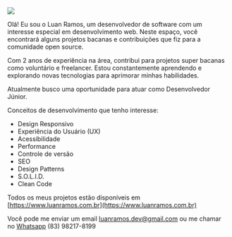<img src='https://capsule-render.vercel.app/api?type=waving&color=timeGradient&height=250&section=header&text=Luan%20Ramos&fontSize=70&fontAlignY=35&desc=Software%20Developer%20%20%20&descAlignY=50' />

Olá! Eu sou o Luan Ramos, um desenvolvedor de software com um interesse especial em desenvolvimento web. Neste espaço, você encontrará alguns projetos bacanas e contribuições que fiz para a comunidade open source.

Com 2 anos de experiência na área, contribui para projetos super bacanas como voluntário e freelancer. Estou constantemente aprendendo e explorando novas tecnologias para aprimorar minhas habilidades.

Atualmente busco uma oportunidade para atuar como Desenvolvedor Júnior.

Conceitos de desenvolvimento que tenho interesse:

- Design Responsivo
- Experiência do Usuário (UX)
- Acessibilidade
- Performance
- Controle de versão
- SEO
- Design Patterns
- S.O.L.I.D.
- Clean Code

Todos os meus projetos estão disponíveis em [https://www.luanramos.com.br](https://www.luanramos.com.br)

Você pode me enviar um email luanramos.dev@gmail.com ou me chamar no [Whatsapp](https://wa.me/5583982178199) (83) 98217-8199 
